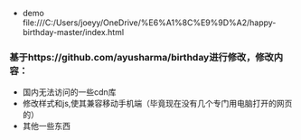 
 - demo file:///C:/Users/joeyy/OneDrive/%E6%A1%8C%E9%9D%A2/happy-birthday-master/index.html
 
### 基于https://github.com/ayusharma/birthday进行修改，修改内容：
 - 国内无法访问的一些cdn库
 - 修改样式和js,使其兼容移动手机端（毕竟现在没有几个专门用电脑打开的网页的）
 - 其他一些东西

